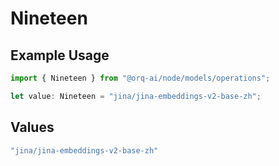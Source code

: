 # Nineteen

## Example Usage

```typescript
import { Nineteen } from "@orq-ai/node/models/operations";

let value: Nineteen = "jina/jina-embeddings-v2-base-zh";
```

## Values

```typescript
"jina/jina-embeddings-v2-base-zh"
```